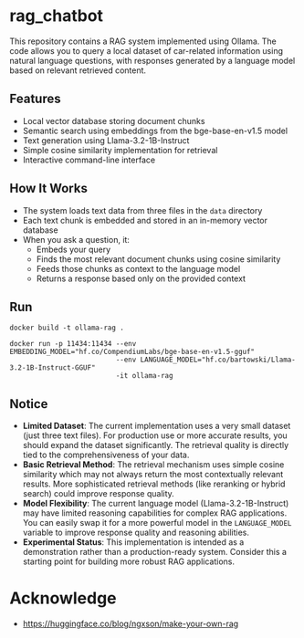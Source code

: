 # rag_chatbot

This repository contains a RAG system implemented using Ollama. The code allows you to query a local dataset of car-related information using natural language questions, with responses generated by a language model based on relevant retrieved content.

## Features  
- Local vector database storing document chunks
- Semantic search using embeddings from the bge-base-en-v1.5 model
- Text generation using Llama-3.2-1B-Instruct
- Simple cosine similarity implementation for retrieval
- Interactive command-line interface

## How It Works

- The system loads text data from three files in the ```data``` directory
- Each text chunk is embedded and stored in an in-memory vector database
- When you ask a question, it:
  - Embeds your query
  - Finds the most relevant document chunks using cosine similarity
  - Feeds those chunks as context to the language model
  - Returns a response based only on the provided context

## Run

```
docker build -t ollama-rag .
```
```
docker run -p 11434:11434 --env EMBEDDING_MODEL="hf.co/CompendiumLabs/bge-base-en-v1.5-gguf"  
                          --env LANGUAGE_MODEL="hf.co/bartowski/Llama-3.2-1B-Instruct-GGUF"
                          -it ollama-rag
```

## Notice
- <b>Limited Dataset</b>: The current implementation uses a very small dataset (just three text files). For production use or more accurate results, you should expand the dataset significantly. The retrieval quality is directly tied to the comprehensiveness of your data.
- <b>Basic Retrieval Method</b>: The retrieval mechanism uses simple cosine similarity which may not always return the most contextually relevant results. More sophisticated retrieval methods (like reranking or hybrid search) could improve response quality.
- <b>Model Flexibility</b>: The current language model (Llama-3.2-1B-Instruct) may have limited reasoning capabilities for complex RAG applications. You can easily swap it for a more powerful model in the ```LANGUAGE_MODEL``` variable to improve response quality and reasoning abilities.
- <b>Experimental Status</b>: This implementation is intended as a demonstration rather than a production-ready system. Consider this a starting point for building more robust RAG applications.

# Acknowledge  
- https://huggingface.co/blog/ngxson/make-your-own-rag  


